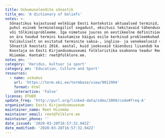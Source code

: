 ```yaml
---
title: Uskumusolendite sõnastik
title_en: 'A dictionary of beliefs'
notes: >-
  Sõnastikus kajastuvad eelkõige Eesti kontekstis aktuaalsed terminid, mille
  puhul esineb terminoloogilist segadust, eksitusi tekitavaid tähendusnihkeid
  või tõlkimisprobleeme. Iga nimetuse juures on eestikeelne definitsioon, samuti
  on ära toodud termini kasutamise käigus esile kerkinud probleemkohad.
  Valikuliselt on esitatud terminite saksa-, inglise- ja venekeelseid vasteid.
  Sõnastik koostati 2016. aastal, kuid jooksvaid täiendusi lisandub ka hiljem.
  Koostaja on Eesti Kirjandusmuuseumi folkloristika osakonna teadur Reet
  Hiiemäe. Kontakt: reet@folklore.ee.
notes_en: ''
category: 'Haridus, kultuur ja sport'
category_en: 'Education, Culture and Sport'
resources:
  - name: uskumus
    url: 'https://term.eki.ee/termbase/view/9012994'
    format: html
    interactive: 'False'
license: OTHER
update_freq: 'http://purl.org/linked-data/sdmx/2009/code#freq-A'
organization: Eesti Kirjandusmuuseum
maintainer_name: Reet Hiiemäe
maintainer_email: reet@folklore.ee
maintainer_phone: ''
date_issued: '2020-03-28T16:57:32.942Z'
date_modified: '2020-03-28T16:57:32.942Z'
---
```


